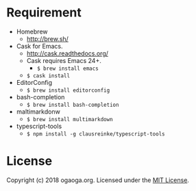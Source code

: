 
Requirement
====

* Homebrew
  * http://brew.sh/
* Cask for Emacs.
  * http://cask.readthedocs.org/
  * Cask requires Emacs 24+.
    * `$ brew install emacs`
  * `$ cask install`
* EditorConfig
  * `$ brew install editorconfig`
* bash-completion
  * `$ brew install bash-completion`
* maltimarkdonw
  * `$ brew install multimarkdown`
* typescript-tools
  * `$ npm install -g clausreinke/typescript-tools`
  
License
====

Copyright (c) 2018 ogaoga.org. Licensed under the [MIT License](LICENSE).
